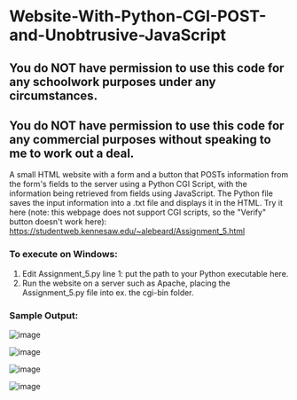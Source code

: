 # Website-With-Python-CGI-POST-and-Unobtrusive-JavaScript

## You do NOT have permission to use this code for any schoolwork purposes under any circumstances. 

## You do NOT have permission to use this code for any commercial purposes without speaking to me to work out a deal.

A small HTML website with a form and a button that POSTs information from the form's fields to the server using a Python CGI Script, with the information being retrieved from fields using JavaScript. The Python file saves the input information into a .txt file and displays it in the HTML. Try it here (note: this webpage does not support CGI scripts, so the "Verify" button doesn't work here): https://studentweb.kennesaw.edu/~alebeard/Assignment_5.html

### To execute on Windows:
1) Edit Assignment_5.py line 1: put the path to your Python executable here.
2) Run the website on a server such as Apache, placing the Assignment_5.py file into ex. the cgi-bin folder.

### Sample Output:

![image](https://user-images.githubusercontent.com/33675444/205202934-3ee07bf1-f24f-4ebb-82e5-dbe2ef7b6a13.png)

![image](https://user-images.githubusercontent.com/33675444/205202945-4efbc99e-dbc5-457d-b6dc-760415037395.png)

![image](https://user-images.githubusercontent.com/33675444/205202967-02d4b8b8-339b-4f97-84d3-c50892a44b32.png)

![image](https://user-images.githubusercontent.com/33675444/205202971-bd3836ba-f3c6-47cc-af05-16adf85af924.png)
